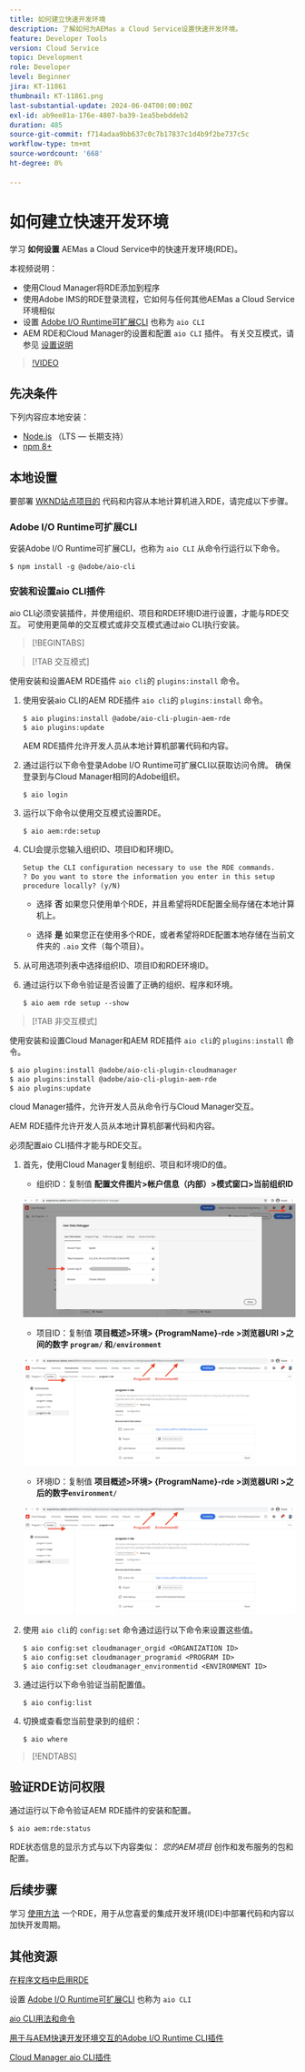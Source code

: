 ```yaml
---
title: 如何建立快速开发环境
description: 了解如何为AEMas a Cloud Service设置快速开发环境。
feature: Developer Tools
version: Cloud Service
topic: Development
role: Developer
level: Beginner
jira: KT-11861
thumbnail: KT-11861.png
last-substantial-update: 2024-06-04T00:00:00Z
exl-id: ab9ee81a-176e-4807-ba39-1ea5bebddeb2
duration: 485
source-git-commit: f714adaa9bb637c0c7b17837c1d4b9f2be737c5c
workflow-type: tm+mt
source-wordcount: '668'
ht-degree: 0%

---
```


# 如何建立快速开发环境

学习 **如何设置** AEMas a Cloud Service中的快速开发环境(RDE)。

本视频说明：

- 使用Cloud Manager将RDE添加到程序
- 使用Adobe IMS的RDE登录流程，它如何与任何其他AEMas a Cloud Service环境相似
- 设置 [Adobe I/O Runtime可扩展CLI](https://developer.adobe.com/runtime/docs/guides/tools/cli_install/) 也称为 `aio CLI`
- AEM RDE和Cloud Manager的设置和配置 `aio CLI` 插件。 有关交互模式，请参见 [设置说明](#setup-the-aem-rde-plugin)

>[!VIDEO](https://video.tv.adobe.com/v/3415490?quality=12&learn=on)

## 先决条件

下列内容应本地安装：

- [Node.js](https://nodejs.org/en/) （LTS — 长期支持）
- [npm 8+](https://docs.npmjs.com/)

## 本地设置

要部署 [WKND站点项目的](https://github.com/adobe/aem-guides-wknd#aem-wknd-sites-project) 代码和内容从本地计算机进入RDE，请完成以下步骤。

### Adobe I/O Runtime可扩展CLI

安装Adobe I/O Runtime可扩展CLI，也称为 `aio CLI` 从命令行运行以下命令。

```shell
$ npm install -g @adobe/aio-cli
```

### 安装和设置aio CLI插件

aio CLI必须安装插件，并使用组织、项目和RDE环境ID进行设置，才能与RDE交互。 可使用更简单的交互模式或非交互模式通过aio CLI执行安装。

>[!BEGINTABS]

>[!TAB 交互模式]

使用安装和设置AEM RDE插件 `aio cli`的 `plugins:install` 命令。

1. 使用安装aio CLI的AEM RDE插件 `aio cli`的 `plugins:install` 命令。

   ```shell
   $ aio plugins:install @adobe/aio-cli-plugin-aem-rde    
   $ aio plugins:update
   ```

   AEM RDE插件允许开发人员从本地计算机部署代码和内容。

2. 通过运行以下命令登录Adobe I/O Runtime可扩展CLI以获取访问令牌。 确保登录到与Cloud Manager相同的Adobe组织。

   ```shell
   $ aio login
   ```

3. 运行以下命令以使用交互模式设置RDE。

   ```shell
   $ aio aem:rde:setup
   ```

4. CLI会提示您输入组织ID、项目ID和环境ID。

   ```shell
   Setup the CLI configuration necessary to use the RDE commands.
   ? Do you want to store the information you enter in this setup procedure locally? (y/N)
   ```

   - 选择 __否__  如果您只使用单个RDE，并且希望将RDE配置全局存储在本地计算机上。

   - 选择 __是__ 如果您正在使用多个RDE，或者希望将RDE配置本地存储在当前文件夹的 `.aio` 文件（每个项目）。

5. 从可用选项列表中选择组织ID、项目ID和RDE环境ID。

6. 通过运行以下命令验证是否设置了正确的组织、程序和环境。

   ```shell
   $ aio aem rde setup --show
   ```

>[!TAB 非交互模式]

使用安装和设置Cloud Manager和AEM RDE插件 `aio cli`的 `plugins:install` 命令。

```shell
$ aio plugins:install @adobe/aio-cli-plugin-cloudmanager
$ aio plugins:install @adobe/aio-cli-plugin-aem-rde
$ aio plugins:update
```

cloud Manager插件，允许开发人员从命令行与Cloud Manager交互。

AEM RDE插件允许开发人员从本地计算机部署代码和内容。

必须配置aio CLI插件才能与RDE交互。

1. 首先，使用Cloud Manager复制组织、项目和环境ID的值。

   - 组织ID：复制值 **配置文件图片>帐户信息（内部）>模式窗口>当前组织ID**

   ![组织ID](./assets/Org-ID.png)

   - 项目ID：复制值 **项目概述>环境> {ProgramName}-rde >浏览器URI >之间的数字 `program/` 和`/environment`**

   ![项目和环境ID](./assets/Program-Environment-Id.png)

   - 环境ID：复制值 **项目概述>环境> {ProgramName}-rde >浏览器URI >之后的数字`environment/`**

   ![项目和环境ID](./assets/Program-Environment-Id.png)

1. 使用 `aio cli`的 `config:set` 命令通过运行以下命令来设置这些值。

   ```shell
   $ aio config:set cloudmanager_orgid <ORGANIZATION ID>
   $ aio config:set cloudmanager_programid <PROGRAM ID>
   $ aio config:set cloudmanager_environmentid <ENVIRONMENT ID>
   ```

1. 通过运行以下命令验证当前配置值。

   ```shell
   $ aio config:list
   ```

1. 切换或查看您当前登录到的组织：

   ```shell
   $ aio where
   ```

>[!ENDTABS]

## 验证RDE访问权限

通过运行以下命令验证AEM RDE插件的安装和配置。

```shell
$ aio aem:rde:status
```

RDE状态信息的显示方式与以下内容类似： _您的AEM项目_ 创作和发布服务的包和配置。

## 后续步骤

学习 [使用方法](./how-to-use.md) 一个RDE，用于从您喜爱的集成开发环境(IDE)中部署代码和内容以加快开发周期。


## 其他资源

[在程序文档中启用RDE](https://experienceleague.adobe.com/docs/experience-manager-cloud-service/content/implementing/developing/rapid-development-environments.html#enabling-rde-in-a-program)

设置 [Adobe I/O Runtime可扩展CLI](https://developer.adobe.com/runtime/docs/guides/tools/cli_install/) 也称为 `aio CLI`

[aio CLI用法和命令](https://github.com/adobe/aio-cli#usage)

[用于与AEM快速开发环境交互的Adobe I/O Runtime CLI插件](https://github.com/adobe/aio-cli-plugin-aem-rde#aio-cli-plugin-aem-rde)

[Cloud Manager aio CLI插件](https://github.com/adobe/aio-cli-plugin-cloudmanager)
